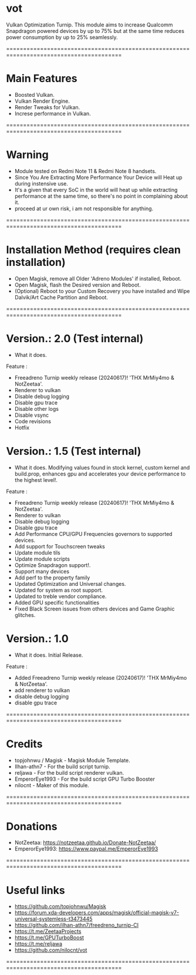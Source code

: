 # vot
Vulkan Optimization Turnip. This module aims to increase Qualcomm Snapdragon powered devices by up to 75% but at the same time reduces power consumption by up to 25% seamlessly.

========================================================================================

# Main Features

* Boosted Vulkan.
* Vulkan Render Engine.
* Render Tweaks for Vulkan.
* Increse performance in Vulkan.

========================================================================================

# Warning

* Module tested on Redmi Note 11 & Redmi Note 8 handsets.
* Since You Are Extracting More Performance Your Device will Heat up during instensive use.
* It's a given that every SoC in the world will heat up while extracting performance at the same time, so there's no point in complaining about it.
* proceed at ur own risk, i am not responsible for anything.
  
========================================================================================

# Installation Method (requires clean installation)

* Open Magisk, remove all Older 'Adreno Modules' if installed, Reboot.
* Open Magisk, flash the Desired version and Reboot.
* (Optional) Reboot to your Custom Recovery you have installed and Wipe Dalvik/Art Cache Partition and Reboot.
  
========================================================================================

# Version.: 2.0 (Test internal)

- What it does. 

Feature :

* Freeadreno Turnip weekly release (20240617)! 'THX MrMiy4mo & NotZeetaa'.
* Renderer to vulkan
* Disable debug logging
* Disable gpu trace
* Disable other logs
* Disable vsync
* Code revisions
* Hotfix

# Version.: 1.5 (Test internal)

- What it does. Modifying values found in stock kernel, custom kernel and build.prop, enhances gpu and accelerates your device performance to the highest level!.

Feature :

- Freeadreno Turnip weekly release (20240617)! 'THX MrMiy4mo & NotZeetaa'.
- Renderer to vulkan
- Disable debug logging
- Disable gpu trace
- Add Performance CPU/GPU Frequencies governors to supported devices.
- Add support for Touchscreen tweaks
- Update module tils
- Update module scripts
- Optimize Snapdragon support!.
- Support many devices
- Add perf to the property family
- Updated Optimization and Universal changes.
- Updated for system as root support.
- Updated to treble vendor compliance.
- Added GPU specific functionalities
- Fixed Black Screen issues from others devices and Game Graphic glitches.

# Version.: 1.0

- What it does. Initial Release.

Feature :

* Added Freeadreno Turnip weekly release (20240617)! 'THX MrMiy4mo & NotZeetaa'.
* add renderer to vulkan
* disable debug logging
* disable gpu trace

========================================================================================
  
# Credits

* topjohnwu / Magisk - Magisk Module Template.
* Ilhan-athn7 - For the build script turnip.
* reljawa - For the build script renderer vulkan.
* EmperorEye1993 - For the build script GPU Turbo Booster
* nilocnt - Maker of this module.
  
========================================================================================

# Donations

* NotZeetaa: https://notzeetaa.github.io/Donate-NotZeetaa/
* EmperorEye1993: https://www.paypal.me/EmperorEye1993
  
========================================================================================

# Useful links

* https://github.com/topjohnwu/Magisk
* https://forum.xda-developers.com/apps/magisk/official-magisk-v7-universal-systemless-t3473445
* https://github.com/ilhan-athn7/freedreno_turnip-CI
* https://t.me/ZeetaaProjects
* https://t.me/GPUTurboBoost
* https://t.me/reljawa
* https://github.com/nilocnt/vot

========================================================================================

